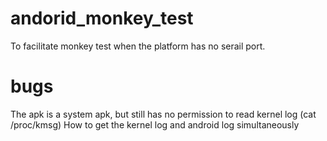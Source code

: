 # andorid_monkey_test
To facilitate monkey test when the platform has no serail port.


# bugs
The apk is a system apk, but still has no permission to read kernel log (cat /proc/kmsg)
How to get the kernel log and android log simultaneously
